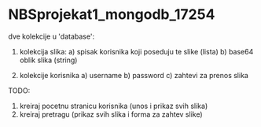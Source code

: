 # NBSprojekat1_mongodb_17254

dve kolekcije u 'database':
1. kolekcija slika:
    a) spisak korisnika koji poseduju te slike (lista<string>)
    b) base64 oblik slika (string)

2. kolekcije korisnika
    a) username
    b) password
    c) zahtevi za prenos slika

TODO:
1. kreiraj pocetnu stranicu korisnika (unos i prikaz svih slika)
2. kreiraj pretragu (prikaz svih slika i forma za zahtev slike)